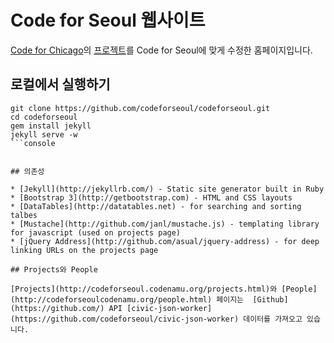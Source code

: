 # Code for Seoul 웹사이트

[Code for Chicago]("http://opengovhacknight.org/")의 [프로젝트]("https://github.com/open-city/open-gov-hack-night")를 Code for Seoul에 맞게 수정한 홈페이지입니다.

## 로컬에서 실행하기

```console
git clone https://github.com/codeforseoul/codeforseoul.git
cd codeforseoul
gem install jekyll
jekyll serve -w
```console


## 의존성

* [Jekyll](http://jekyllrb.com/) - Static site generator built in Ruby
* [Bootstrap 3](http://getbootstrap.com) - HTML and CSS layouts
* [DataTables](http://datatables.net) - for searching and sorting talbes
* [Mustache](http://github.com/janl/mustache.js) - templating library for javascript (used on projects page)
* [jQuery Address](http://github.com/asual/jquery-address) - for deep linking URLs on the projects page

## Projects와 People

[Projects](http://codeforseoul.codenamu.org/projects.html)와 [People](http://codeforseoulcodenamu.org/people.html) 페이지는  [Github](https://github.com/) API [civic-json-worker](https://github.com/codeforseoul/civic-json-worker) 데이터를 가져오고 있습니다.
